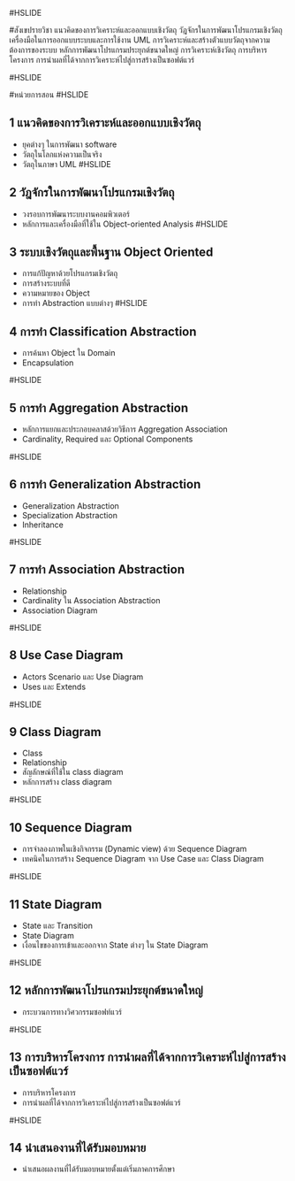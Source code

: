 #HSLIDE

#สังเขปรายวิชา
แนวคิดของการวิเคราะห์และออกแบบเชิงวัตถุ วัฎจักรในการพัฒนาโปรแกรมเชิงวัตถุ เครื่องมือในการออกแบบระบบและการใช้งาน UML การวิเคราะห์และสร้างตัวแบบวัตถุจากความต้องการของระบบ หลักการพัฒนาโปรแกรมประยุกต์ขนาดใหญ่ การวิเคราะห์เชิงวัตถุ การบริหารโครงการ การนำผลที่ได้จากการวิเคราะห์ไปสู่การสร้างเป็นซอฟต์แวร์

#HSLIDE

#หน่วยการสอน 
#HSLIDE
## 1 แนวคิดของการวิเคราะห์และออกแบบเชิงวัตถุ
 * ยุคต่างๆ ในการพัฒนา software
 * วัตถุในโลกแห่งความเป็นจริง
 * วัตถุในภาษา UML
#HSLIDE
 
## 2 วัฎจักรในการพัฒนาโปรแกรมเชิงวัตถุ
 * วงรอบการพัฒนาระบบงานคอมพิวเตอร์ 
 * หลักการและเครื่องมือที่ใช้ใน Object-oriented Analysis
#HSLIDE

## 3 ระบบเชิงวัตถุและพื้นฐาน Object Oriented
 * การแก้ปัญหาด้วยโปรแกรมเชิงวัตถุ
 * การสร้างระบบที่ดี
 * ความหมายของ Object
 * การทำ Abstraction แบบต่างๆ
#HSLIDE

## 4 การทำ Classification Abstraction
 * การค้นหา Object ใน Domain
 * Encapsulation

#HSLIDE
## 5 การทำ Aggregation Abstraction
 * หลักการแยกและประกอบคลาสด้วยวิธีการ Aggregation Association
 * Cardinality, Required และ Optional Components

#HSLIDE
## 6 การทำ Generalization Abstraction
 * Generalization Abstraction
 * Specialization Abstraction
 * Inheritance

#HSLIDE
## 7 การทำ Association Abstraction
 * Relationship
 * Cardinality ใน Association Abstraction
 * Association Diagram


#HSLIDE
## 8 Use Case Diagram
 * Actors  Scenario และ Use Diagram
 * Uses และ Extends


#HSLIDE
## 9 Class Diagram
 * Class
 * Relationship
 * สัญลักษณ์ที่ใช้ใน class diagram
 * หลักการสร้าง class diagram


#HSLIDE
## 10 Sequence Diagram
 * การจำลองภาพในเชิงกิจกรรม (Dynamic view) ด้วย Sequence Diagram
 * เทคนิคในการสร้าง Sequence Diagram จาก Use Case และ Class Diagram


#HSLIDE
## 11 State Diagram
 * State และ Transition
 * State Diagram
 * เงื่อนไขของการเข้าและออกจาก State ต่างๆ ใน State Diagram


#HSLIDE
## 12 หลักการพัฒนาโปรแกรมประยุกต์ขนาดใหญ่
 * กระบวนการทางวิศวกรรมซอฟท์แวร์


#HSLIDE
## 13 การบริหารโครงการ การนำผลที่ได้จากการวิเคราะห์ไปสู่การสร้างเป็นซอฟต์แวร์
 * การบริหารโครงการ
 * การนำผลที่ได้จากการวิเคราะห์ไปสู่การสร้างเป็นซอฟต์แวร์


#HSLIDE
## 14  นำเสนองานที่ได้รับมอบหมาย
 * นำเสนอผลงานที่ได้รับมอบหมายตั้งแต่เริ่มภาคการศึกษา


